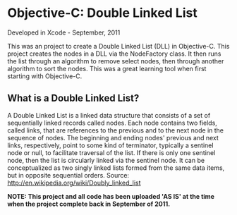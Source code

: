 Objective-C:  Double Linked List	
======================================
Developed in Xcode - September, 2011

This was an project to create a Double Linked List (DLL) in Objective-C.  This project creates the nodes in a DLL via the NodeFactory class.  It then runs the list through an algorithm to remove select nodes, then through another algorithm to sort the nodes.  This was a great learning tool when first starting with Objective-C.


What is a Double Linked List?
-------------------------------
A Double Linked List is a linked data structure that consists of a set of sequentially linked records called nodes. Each node contains two fields, called links, that are references to the previous and to the next node in the sequence of nodes. The beginning and ending nodes' previous and next links, respectively, point to some kind of terminator, typically a sentinel node or null, to facilitate traversal of the list. If there is only one sentinel node, then the list is circularly linked via the sentinel node. It can be conceptualized as two singly linked lists formed from the same data items, but in opposite sequential orders.
Source:  http://en.wikipedia.org/wiki/Doubly_linked_list


**NOTE:  This project and all code has been uploaded 'AS IS' at the time when the project complete back in September of 2011.**


